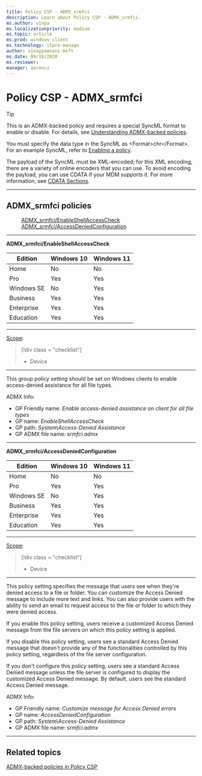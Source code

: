 ```yaml
---
title: Policy CSP - ADMX_srmfci
description: Learn about Policy CSP - ADMX_srmfci.
ms.author: vinpa
ms.localizationpriority: medium
ms.topic: article
ms.prod: windows-client
ms.technology: itpro-manage
author: vinaypamnani-msft
ms.date: 09/18/2020
ms.reviewer: 
manager: aaroncz
---
```


# Policy CSP - ADMX_srmfci

> [!TIP]
> This is an ADMX-backed policy and requires a special SyncML format to enable or disable. For details, see [Understanding ADMX-backed policies](../understanding-admx-backed-policies.md).
>
> You must specify the data type in the SyncML as &lt;Format&gt;chr&lt;/Format&gt;. For an example SyncML, refer to [Enabling a policy](../understanding-admx-backed-policies.md#enabling-a-policy).
>
> The payload of the SyncML must be XML-encoded; for this XML encoding, there are a variety of online encoders that you can use. To avoid encoding the payload, you can use CDATA if your MDM supports it. For more information, see [CDATA Sections](http://www.w3.org/TR/REC-xml/#sec-cdata-sect).

<hr/>

<!--Policies-->
## ADMX_srmfci policies

<dl>
  <dd>
    <a href="#admx-srmfci-enableshellaccesscheck">ADMX_srmfci/EnableShellAccessCheck</a>
  </dd>
  <dd>
    <a href="#admx-srmfci-accessdeniedconfiguration">ADMX_srmfci/AccessDeniedConfiguration</a>
  </dd>
</dl>


<hr/>

<!--Policy-->
<a href="" id="admx-srmfci-enableshellaccesscheck"></a>**ADMX_srmfci/EnableShellAccessCheck**

<!--SupportedSKUs-->

|Edition|Windows 10|Windows 11|
|--- |--- |--- |
|Home|No|No|
|Pro|Yes|Yes|
|Windows SE|No|Yes|
|Business|Yes|Yes|
|Enterprise|Yes|Yes|
|Education|Yes|Yes|

<!--/SupportedSKUs-->
<hr/>

<!--Scope-->
[Scope](./policy-configuration-service-provider.md#policy-scope):

> [!div class = "checklist"]
> * Device

<hr/>

<!--/Scope-->
<!--Description-->
This group policy setting should be set on Windows clients to enable access-denied assistance for all file types.

<!--/Description-->


<!--ADMXBacked-->
ADMX Info:
-   GP Friendly name: *Enable access-denied assistance on client for all file types*
-   GP name: *EnableShellAccessCheck*
-   GP path: *System\Access-Denied Assistance*
-   GP ADMX file name: *srmfci.admx*

<!--/ADMXBacked-->
<!--/Policy-->
<hr/>

<!--Policy-->
<a href="" id="admx-srmfci-accessdeniedconfiguration"></a>**ADMX_srmfci/AccessDeniedConfiguration**

<!--SupportedSKUs-->

|Edition|Windows 10|Windows 11|
|--- |--- |--- |
|Home|No|No|
|Pro|Yes|Yes|
|Windows SE|No|Yes|
|Business|Yes|Yes|
|Enterprise|Yes|Yes|
|Education|Yes|Yes|

<!--/SupportedSKUs-->
<hr/>

<!--Scope-->
[Scope](./policy-configuration-service-provider.md#policy-scope):

> [!div class = "checklist"]
> * Device

<hr/>

<!--/Scope-->
<!--Description-->
This policy setting specifies the message that users see when they're denied access to a file or folder. You can customize the Access Denied message to include more text and links. You can also provide users with the ability to send an email to request access to the file or folder to which they were denied access.

If you enable this policy setting, users receive a customized Access Denied message from the file servers on which this policy setting is applied.

If you disable this policy setting, users see a standard Access Denied message that doesn't provide any of the functionalities controlled by this policy setting, regardless of the file server configuration.

If you don't configure this policy setting, users see a standard Access Denied message unless the file server is configured to display the customized Access Denied message. By default, users see the standard Access Denied message.

<!--/Description-->

<!--ADMXBacked-->
ADMX Info:
-   GP Friendly name: *Customize message for Access Denied errors*
-   GP name: *AccessDeniedConfiguration*
-   GP path: *System\Access-Denied Assistance*
-   GP ADMX file name: *srmfci.admx*

<!--/ADMXBacked-->
<!--/Policy-->
<hr/>


<!--/Policies-->

## Related topics

[ADMX-backed policies in Policy CSP](./policies-in-policy-csp-admx-backed.md)

